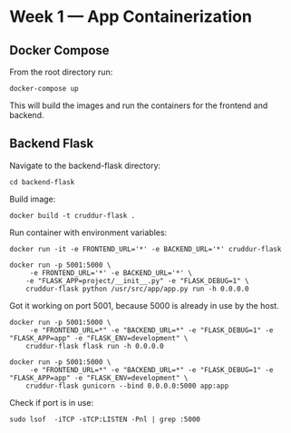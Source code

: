 # Week 1 — App Containerization

## Docker Compose

From the root directory run:
```shell
docker-compose up
```

This will build the images and run the containers for the frontend and backend.

## Backend Flask

Navigate to the backend-flask directory:
```shell
cd backend-flask
```

Build image:
```shell
docker build -t cruddur-flask .  
```

Run container with environment variables:
```shell
docker run -it -e FRONTEND_URL='*' -e BACKEND_URL='*' cruddur-flask
```

```shell
docker run -p 5001:5000 \
     -e FRONTEND_URL='*' -e BACKEND_URL='*' \
    -e "FLASK_APP=project/__init__.py" -e "FLASK_DEBUG=1" \
    cruddur-flask python /usr/src/app/app.py run -h 0.0.0.0
```


Got it working on port 5001, because 5000 is already in use by the host.
```shell
docker run -p 5001:5000 \
     -e "FRONTEND_URL=*" -e "BACKEND_URL=*" -e "FLASK_DEBUG=1" -e "FLASK_APP=app" -e "FLASK_ENV=development" \
    cruddur-flask flask run -h 0.0.0.0
```


```shell
docker run -p 5001:5000 \
     -e "FRONTEND_URL=*" -e "BACKEND_URL=*" -e "FLASK_DEBUG=1" -e "FLASK_APP=app" -e "FLASK_ENV=development" \
    cruddur-flask gunicorn --bind 0.0.0.0:5000 app:app
```

Check if port is in use:
```shell
sudo lsof  -iTCP -sTCP:LISTEN -Pnl | grep :5000
```


